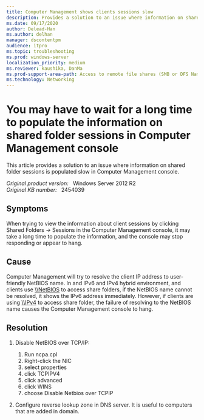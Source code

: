 ```yaml
---
title: Computer Management shows clients sessions slow
description: Provides a solution to an issue where information on shared folder sessions is populated slow in Computer Management console.
ms.date: 09/17/2020
author: Delead-Han
ms.author: delhan
manager: dscontentpm
audience: itpro
ms.topic: troubleshooting
ms.prod: windows-server
localization_priority: medium
ms.reviewer: kaushika, DanMa
ms.prod-support-area-path: Access to remote file shares (SMB or DFS Namespace)
ms.technology: Networking
---
```

# You may have to wait for a long time to populate the information on shared folder sessions in Computer Management console

This article provides a solution to an issue where information on shared folder sessions is populated slow in Computer Management console.

_Original product version:_ &nbsp; Windows Server 2012 R2  
_Original KB number:_ &nbsp; 2454039

## Symptoms

When trying to view the information about client sessions by clicking Shared Folders -> Sessions in the Computer Management console, it may take a long time to populate the information, and the console may stop responding or appear to hang.

## Cause

Computer Management will try to resolve the client IP address to user-friendly NetBIOS name. In and IPv6 and IPv4 hybrid environment, and clients use [\\\NetBIOS](file://netbios/)  to access share folders, if the NetBIOS name cannot be resolved, it shows the IPv6 address immediately. However, if clients are using [\\\IPv4](file://ipv4/) to access share folder, the failure of resolving to the NetBIOS name causes the Computer Management console to hang.

## Resolution

1. Disable NetBIOS over TCP/IP:

    1. Run ncpa.cpl
    2. Right-click the NIC 
    3. select properties
    4. click TCPIPV4
    5. click advanced
    6. click WINS
    7. choose Disable Netbios over TCPIP

2. Configure reverse lookup zone in DNS server. It is useful to computers that are added in domain.
